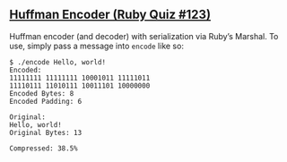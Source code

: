 ## [Huffman Encoder (Ruby Quiz #123)](http://www.rubyquiz.com/quiz123.html)

Huffman encoder (and decoder) with serialization via Ruby&#8217;s Marshal. To use, simply pass a message into `encode` like so:

    $ ./encode Hello, world!
    Encoded:
    11111111 11111111 10001011 11111011
    11110111 11010111 10011101 10000000
    Encoded Bytes: 8
    Encoded Padding: 6

    Original:
    Hello, world!
    Original Bytes: 13

    Compressed: 38.5%
